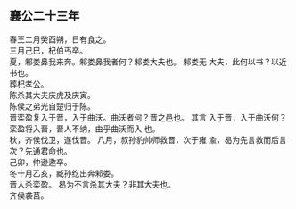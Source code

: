 ## 襄公二十三年
春王二月癸酉朔，日有食之。  
三月己巳，杞伯丐卒。  
夏，邾娄鼻我来奔。邾娄鼻我者何？邾娄大夫也。 邾娄无
大夫，此何以书？以近书也。  
葬杞孝公。  
陈杀其大夫庆虎及庆寅。  
陈侯之弟光自楚归于陈。  
晋栾盈复入于晋，入于曲沃。曲沃者何？晋之邑也。 其言
入于晋，入于曲沃何？栾盈将入晋，晋人不纳，由乎曲沃而入
也。  
秋，齐侯伐卫，遂伐晋。 八月，叔孙豹帅师救晋，次于雍
渝，曷为先言救而后言次？先通君命也。  
己卯，仲逊遬卒。  
冬十月乙亥，臧孙纥出奔邾娄。  
晋人杀栾盈。 曷为不言杀其大夫？非其大夫也。  
齐侯袭莒。  

